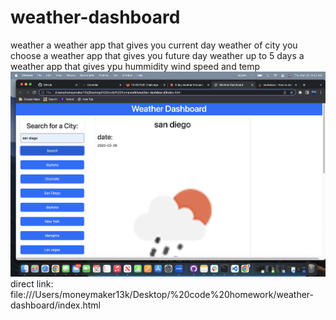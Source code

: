 # weather-dashboard
weather 
a weather app that gives you current day weather of city you choose
a weather app that gives you future day weather up to 5 days 
a weather app that gives ypu hummidity wind speed and temp
![](./assets/weatherappscreenshot.png)
direct link:
file:///Users/moneymaker13k/Desktop/%20code%20homework/weather-dashboard/index.html